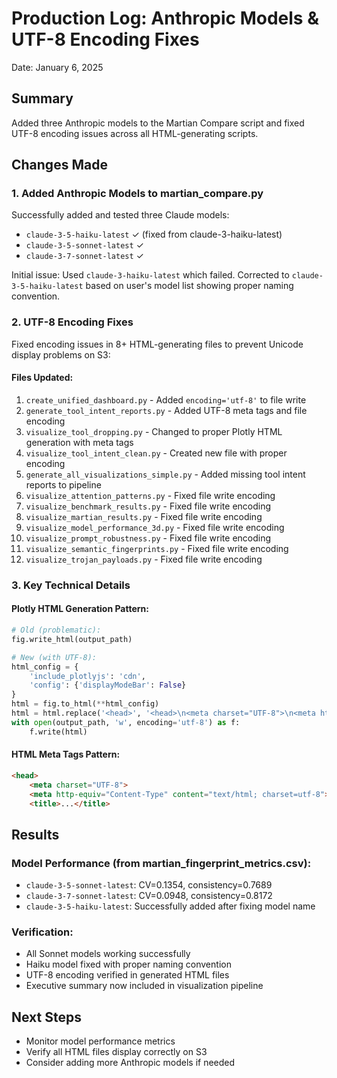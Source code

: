 # Production Log: Anthropic Models & UTF-8 Encoding Fixes
Date: January 6, 2025

## Summary
Added three Anthropic models to the Martian Compare script and fixed UTF-8 encoding issues across all HTML-generating scripts.

## Changes Made

### 1. Added Anthropic Models to martian_compare.py
Successfully added and tested three Claude models:
- `claude-3-5-haiku-latest` ✓ (fixed from claude-3-haiku-latest)
- `claude-3-5-sonnet-latest` ✓ 
- `claude-3-7-sonnet-latest` ✓

Initial issue: Used `claude-3-haiku-latest` which failed. Corrected to `claude-3-5-haiku-latest` based on user's model list showing proper naming convention.

### 2. UTF-8 Encoding Fixes
Fixed encoding issues in 8+ HTML-generating files to prevent Unicode display problems on S3:

#### Files Updated:
1. `create_unified_dashboard.py` - Added `encoding='utf-8'` to file write
2. `generate_tool_intent_reports.py` - Added UTF-8 meta tags and file encoding
3. `visualize_tool_dropping.py` - Changed to proper Plotly HTML generation with meta tags
4. `visualize_tool_intent_clean.py` - Created new file with proper encoding
5. `generate_all_visualizations_simple.py` - Added missing tool intent reports to pipeline
6. `visualize_attention_patterns.py` - Fixed file write encoding
7. `visualize_benchmark_results.py` - Fixed file write encoding
8. `visualize_martian_results.py` - Fixed file write encoding
9. `visualize_model_performance_3d.py` - Fixed file write encoding
10. `visualize_prompt_robustness.py` - Fixed file write encoding
11. `visualize_semantic_fingerprints.py` - Fixed file write encoding
12. `visualize_trojan_payloads.py` - Fixed file write encoding

### 3. Key Technical Details

#### Plotly HTML Generation Pattern:
```python
# Old (problematic):
fig.write_html(output_path)

# New (with UTF-8):
html_config = {
    'include_plotlyjs': 'cdn',
    'config': {'displayModeBar': False}
}
html = fig.to_html(**html_config)
html = html.replace('<head>', '<head>\n<meta charset="UTF-8">\n<meta http-equiv="Content-Type" content="text/html; charset=utf-8">')
with open(output_path, 'w', encoding='utf-8') as f:
    f.write(html)
```

#### HTML Meta Tags Pattern:
```html
<head>
    <meta charset="UTF-8">
    <meta http-equiv="Content-Type" content="text/html; charset=utf-8">
    <title>...</title>
```

## Results

### Model Performance (from martian_fingerprint_metrics.csv):
- `claude-3-5-sonnet-latest`: CV=0.1354, consistency=0.7689
- `claude-3-7-sonnet-latest`: CV=0.0948, consistency=0.8172
- `claude-3-5-haiku-latest`: Successfully added after fixing model name

### Verification:
- All Sonnet models working successfully
- Haiku model fixed with proper naming convention
- UTF-8 encoding verified in generated HTML files
- Executive summary now included in visualization pipeline

## Next Steps
- Monitor model performance metrics
- Verify all HTML files display correctly on S3
- Consider adding more Anthropic models if needed